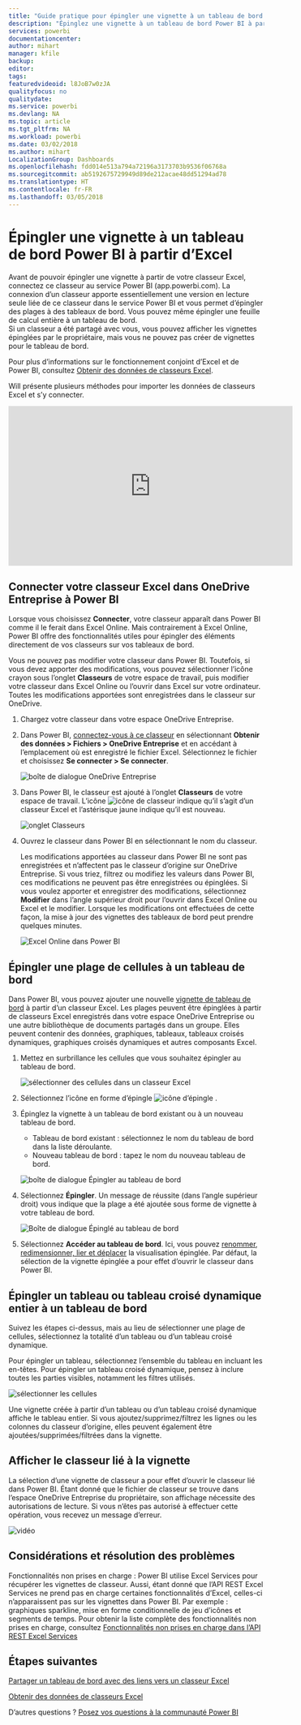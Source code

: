 ```yaml
---
title: "Guide pratique pour épingler une vignette à un tableau de bord Power BI à partir d’Excel"
description: "Épinglez une vignette à un tableau de bord Power BI à partir d’Excel dans OneDrive Entreprise. Épingler des plages, des graphiques, des tableaux"
services: powerbi
documentationcenter: 
author: mihart
manager: kfile
backup: 
editor: 
tags: 
featuredvideoid: l8JoB7w0zJA
qualityfocus: no
qualitydate: 
ms.service: powerbi
ms.devlang: NA
ms.topic: article
ms.tgt_pltfrm: NA
ms.workload: powerbi
ms.date: 03/02/2018
ms.author: mihart
LocalizationGroup: Dashboards
ms.openlocfilehash: fdd014e513a794a72196a3173703b9536f06768a
ms.sourcegitcommit: ab5192675729949d89de212acae48dd51294ad78
ms.translationtype: HT
ms.contentlocale: fr-FR
ms.lasthandoff: 03/05/2018
---
```

# <a name="pin-a-tile-to-a-power-bi-dashboard-from-excel"></a>Épingler une vignette à un tableau de bord Power BI à partir d’Excel
Avant de pouvoir épingler une vignette à partir de votre classeur Excel, connectez ce classeur au service Power BI (app.powerbi.com). La connexion d’un classeur apporte essentiellement une version en lecture seule liée de ce classeur dans le service Power BI et vous permet d’épingler des plages à des tableaux de bord. Vous pouvez même épingler une feuille de calcul entière à un tableau de bord.  
Si un classeur a été partagé avec vous, vous pouvez afficher les vignettes épinglées par le propriétaire, mais vous ne pouvez pas créer de vignettes pour le tableau de bord. 

Pour plus d’informations sur le fonctionnement conjoint d’Excel et de Power BI, consultez [Obtenir des données de classeurs Excel](http://go.microsoft.com/fwlink/?LinkID=521962).

Will présente plusieurs méthodes pour importer les données de classeurs Excel et s’y connecter.

<iframe width="560" height="315" src="https://www.youtube.com/embed/l8JoB7w0zJA" frameborder="0" allowfullscreen></iframe>

## <a name="connect-your-excel-workbook-from-onedrive-for-business-to-power-bi"></a>Connecter votre classeur Excel dans OneDrive Entreprise à Power BI
Lorsque vous choisissez **Connecter**, votre classeur apparaît dans Power BI comme il le ferait dans Excel Online. Mais contrairement à Excel Online, Power BI offre des fonctionnalités utiles pour épingler des éléments directement de vos classeurs sur vos tableaux de bord.

Vous ne pouvez pas modifier votre classeur dans Power BI. Toutefois, si vous devez apporter des modifications, vous pouvez sélectionner l’icône crayon sous l’onglet **Classeurs** de votre espace de travail, puis modifier votre classeur dans Excel Online ou l’ouvrir dans Excel sur votre ordinateur. Toutes les modifications apportées sont enregistrées dans le classeur sur OneDrive.

1. Chargez votre classeur dans votre espace OneDrive Entreprise.
2. Dans Power BI, [connectez-vous à ce classeur](service-excel-workbook-files.md) en sélectionnant **Obtenir des données > Fichiers > OneDrive Entreprise** et en accédant à l’emplacement où est enregistré le fichier Excel. Sélectionnez le fichier et choisissez **Se connecter > Se connecter**.

   ![boîte de dialogue OneDrive Entreprise](media/service-dashboard-pin-tile-from-excel/power-bi-connect.png)

3. Dans Power BI, le classeur est ajouté à l’onglet **Classeurs** de votre espace de travail.  L’icône ![icône de classeur](media/service-dashboard-pin-tile-from-excel/pbi_workbookicon.png) indique qu’il s’agit d’un classeur Excel et l’astérisque jaune indique qu’il est nouveau.
   
    
   ![onglet Classeurs](media/service-dashboard-pin-tile-from-excel/power-bi-workbooks.png)
4. Ouvrez le classeur dans Power BI en sélectionnant le nom du classeur.

    Les modifications apportées au classeur dans Power BI ne sont pas enregistrées et n’affectent pas le classeur d’origine sur OneDrive Entreprise. Si vous triez, filtrez ou modifiez les valeurs dans Power BI, ces modifications ne peuvent pas être enregistrées ou épinglées. Si vous voulez apporter et enregistrer des modifications, sélectionnez **Modifier** dans l’angle supérieur droit pour l’ouvrir dans Excel Online ou Excel et le modifier. Lorsque les modifications ont effectuées de cette façon, la mise à jour des vignettes des tableaux de bord peut prendre quelques minutes.
   
   
   ![Excel Online dans Power BI](media/service-dashboard-pin-tile-from-excel/power-bi-opened.png)

## <a name="pin-a-range-of-cells-to-a-dashboard"></a>Épingler une plage de cellules à un tableau de bord
Dans Power BI, vous pouvez ajouter une nouvelle [vignette de tableau de bord](service-dashboard-tiles.md) à partir d’un classeur Excel. Les plages peuvent être épinglées à partir de classeurs Excel enregistrés dans votre espace OneDrive Entreprise ou une autre bibliothèque de documents partagés dans un groupe. Elles peuvent contenir des données, graphiques, tableaux, tableaux croisés dynamiques, graphiques croisés dynamiques et autres composants Excel.

1. Mettez en surbrillance les cellules que vous souhaitez épingler au tableau de bord.
   
    ![sélectionner des cellules dans un classeur Excel](media/service-dashboard-pin-tile-from-excel/pbi_selectrange.png)
2. Sélectionnez l’icône en forme d’épingle ![icône d’épingle](media/service-dashboard-pin-tile-from-excel/pbi_pintile_small.png) . 
3. Épinglez la vignette à un tableau de bord existant ou à un nouveau tableau de bord. 
   
   * Tableau de bord existant : sélectionnez le nom du tableau de bord dans la liste déroulante.
   * Nouveau tableau de bord : tapez le nom du nouveau tableau de bord.
   
    ![boîte de dialogue Épingler au tableau de bord](media/service-dashboard-pin-tile-from-excel/pbi_dashdialog1.png)
4. Sélectionnez **Épingler**. Un message de réussite (dans l’angle supérieur droit) vous indique que la plage a été ajoutée sous forme de vignette à votre tableau de bord. 
   
    ![Boîte de dialogue Épinglé au tableau de bord](media/service-dashboard-pin-tile-from-excel/power-bi-go-to-dashboard.png)
5. Sélectionnez **Accéder au tableau de bord**. Ici, vous pouvez [renommer, redimensionner, lier et déplacer](service-dashboard-edit-tile.md) la visualisation épinglée. Par défaut, la sélection de la vignette épinglée a pour effet d’ouvrir le classeur dans Power BI.

## <a name="pin-an-entire-table-or-pivot-chart-to-a-dashboard"></a>Épingler un tableau ou tableau croisé dynamique entier à un tableau de bord
Suivez les étapes ci-dessus, mais au lieu de sélectionner une plage de cellules, sélectionnez la totalité d’un tableau ou d’un tableau croisé dynamique.

Pour épingler un tableau, sélectionnez l’ensemble du tableau en incluant les en-têtes.  Pour épingler un tableau croisé dynamique, pensez à inclure toutes les parties visibles, notamment les filtres utilisés.

 ![sélectionner les cellules](media/service-dashboard-pin-tile-from-excel/pbi_selecttable.png)

Une vignette créée à partir d’un tableau ou d’un tableau croisé dynamique affiche le tableau entier.  Si vous ajoutez/supprimez/filtrez les lignes ou les colonnes du classeur d’origine, elles peuvent également être ajoutées/supprimées/filtrées dans la vignette.

## <a name="view-the-workbook-linked-to-the-tile"></a>Afficher le classeur lié à la vignette
La sélection d’une vignette de classeur a pour effet d’ouvrir le classeur lié dans Power BI. Étant donné que le fichier de classeur se trouve dans l’espace OneDrive Entreprise du propriétaire, son affichage nécessite des autorisations de lecture. Si vous n’êtes pas autorisé à effectuer cette opération, vous recevez un message d’erreur.  

 ![vidéo](media/service-dashboard-pin-tile-from-excel/pin-from-excel.gif)

## <a name="considerations-and-troubleshooting"></a>Considérations et résolution des problèmes
Fonctionnalités non prises en charge : Power BI utilise Excel Services pour récupérer les vignettes de classeur. Aussi, étant donné que l’API REST Excel Services ne prend pas en charge certaines fonctionnalités d’Excel, celles-ci n’apparaissent pas sur les vignettes dans Power BI. Par exemple : graphiques sparkline, mise en forme conditionnelle de jeu d’icônes et segments de temps. Pour obtenir la liste complète des fonctionnalités non prises en charge, consultez [Fonctionnalités non prises en charge dans l’API REST Excel Services](http://msdn.microsoft.com/library/office/ff394477.aspx)

## <a name="next-steps"></a>Étapes suivantes
[Partager un tableau de bord avec des liens vers un classeur Excel](service-share-dashboard-that-links-to-excel-onedrive.md)

[Obtenir des données de classeurs Excel](service-excel-workbook-files.md)

D’autres questions ? [Posez vos questions à la communauté Power BI](http://community.powerbi.com/)

